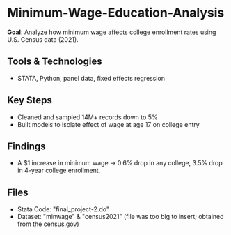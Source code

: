# Minimum-Wage-Education-Analysis
**Goal**: Analyze how minimum wage affects college enrollment rates using U.S. Census data (2021).

## Tools & Technologies
- STATA, Python, panel data, fixed effects regression

## Key Steps
- Cleaned and sampled 14M+ records down to 5%
- Built models to isolate effect of wage at age 17 on college entry

## Findings
- A $1 increase in minimum wage → 0.6% drop in any college, 3.5% drop in 4-year college enrollment.

## Files
- Stata Code: "final_project-2.do"
- Dataset: "minwage" & "census2021" (file was too big to insert; obtained from the census.gov)
